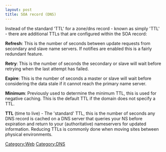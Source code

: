 ```yaml
---
layout: post 
title: SOA record (DNS)
---
```


Instead of the standard \'TTL\' for a zone/dns record - known as simply
\'TTL\' - there are additional TTLs that are configured within the SOA
record:

**Refresh**: This is the number of seconds between update requests from
secondary and slave name servers. If notifies are enabled this is a
fairly redundant feature.

**Retry**: This is the number of seconds the secondary or slave will
wait before retrying when the last attempt has failed.

**Expire**: This is the number of seconds a master or slave will wait
before considering the data stale if it cannot reach the primary name
server.

**Minimum**: Previously used to determine the minimum TTL, this is used
for negative caching. This is the default TTL if the domain does not
specify a TTL.

**TTL** (time to live) - The \'standard\' TTL, this is the number of
seconds any DNS record is cached on a DNS server that queries your NS
before expiration and return to your (authoritative) nameservers for
updated information. Reducing TTLs is commonly done when moving sites
between physical environments.

[Category:Web](Category:Web "wikilink")
[Category:DNS](Category:DNS "wikilink")
